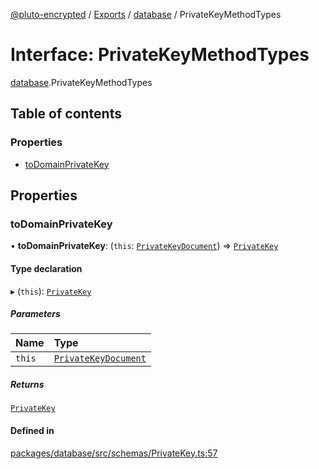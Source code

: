 [@pluto-encrypted](../README.md) / [Exports](../modules.md) / [database](../modules/database.md) / PrivateKeyMethodTypes

# Interface: PrivateKeyMethodTypes

[database](../modules/database.md).PrivateKeyMethodTypes

## Table of contents

### Properties

- [toDomainPrivateKey](database.PrivateKeyMethodTypes.md#todomainprivatekey)

## Properties

### toDomainPrivateKey

• **toDomainPrivateKey**: (`this`: [`PrivateKeyDocument`](../modules/database.md#privatekeydocument)) => [`PrivateKey`](../classes/database.WALLET_SDK_DOMAIN.PrivateKey.md)

#### Type declaration

▸ (`this`): [`PrivateKey`](../classes/database.WALLET_SDK_DOMAIN.PrivateKey.md)

##### Parameters

| Name | Type |
| :------ | :------ |
| `this` | [`PrivateKeyDocument`](../modules/database.md#privatekeydocument) |

##### Returns

[`PrivateKey`](../classes/database.WALLET_SDK_DOMAIN.PrivateKey.md)

#### Defined in

[packages/database/src/schemas/PrivateKey.ts:57](https://github.com/atala-community-projects/pluto-encrypted/blob/44f9334/packages/database/src/schemas/PrivateKey.ts#L57)
